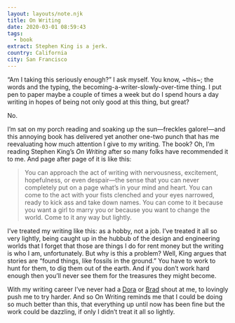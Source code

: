 ```yaml
---
layout: layouts/note.njk
title: On Writing
date: 2020-03-01 08:59:43
tags:
  - book
extract: Stephen King is a jerk.
country: California
city: San Francisco
---
```


“Am I taking this seriously enough?” I ask myself. You know, ~this~; the words and the typing, the becoming-a-writer-slowly-over-time thing. I put pen to paper maybe a couple of times a week but do I spend hours a day writing in hopes of being not only good at this thing, but great?

No.

I’m sat on my porch reading and soaking up the sun—freckles galore!—and this annoying book has delivered yet another one-two punch that has me reevaluating how much attention I give to my writing. The book? Oh, I’m reading Stephen King’s _On Writing_ after so many folks have recommended it to me. And page after page of it is like this:

> You can approach the act of writing with nervousness, excitement, hopefulness, or even despair—the sense that you can never completely put on a page what’s in your mind and heart. You can come to the act with your fists clenched and your eyes narrowed, ready to kick ass and take down names. You can come to it because you want a girl to marry you or because you want to change the world. Come to it any way but lightly.

I’ve treated my writing like this: as a hobby, not a job. I’ve treated it all so very lightly, being caught up in the hubbub of the design and engineering worlds that I forget that those are things I do for rent money but the writing is who I am, unfortunately. But why is this a problem? Well, King argues that stories are “found things, like fossils in the ground.” You have to work to hunt for them, to dig them out of the earth. And if you don’t work hard enough then you’ll never see them for the treasures they might become.

With my writing career I’ve never had a [Dora](https://www.robinrendle.com/notes/dora) or [Brad](https://www.robinrendle.com/notes/the-success-of-many-days) shout at me, to lovingly push me to try harder. And so On Writing reminds me that I could be doing so much better than this, that everything up until now has been fine but the work could be dazzling, if only I didn’t treat it all so lightly.
